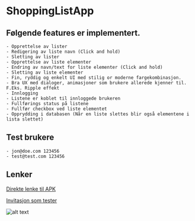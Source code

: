 # ShoppingListApp

  ## Følgende features er implementert.
    - Opprettelse av lister
    - Redigering av liste navn (Click and hold)
    - Sletting av lister
    - Opprettelse av liste elementer
    - Endring av navn/text for liste elementer (Click and hold)
    - Sletting av liste elementer
    - Fin, ryddig og enkelt UI med stilig or moderne fargekombinasjon.
    - Bra UX med dialoger, animasjoner som brukere allerede kjenner til. F.Eks. Ripple effekt
    - Innlogging
    - Listene er koblet til innloggede brukeren
    - Fullførings status på listene
    - Fullfør checkbox ved liste elementet
    - Opprydding i databasen (Når en liste slettes blir også elementene i lista slettet)

  ## Test brukere
    - jon@doe.com 123456
    - test@test.com 123456

  ## Lenker
  [Direkte lenke til APK](https://firebaseappdistribution.googleapis.com/app-binary-downloads/firebase-app-distro/app-binaries/789134172138/1:789134172138:android:16085982c786dfad799c93/13ef53d17e38f0fd0a00df8df0688563604fea829358c542ad8024a3031e9098.apk?token=AFiKKuAAAAAAYHG_mYlbcM2CceBlEHKPWtWm2nNXFnt901MJ3ZSvebjt04UnvNzlBnGH81KHv-Warc-rvvq1rAyLugGZj29-TzD-rAOZ2Irme2w_7jkFNJJYfhxXXCLZ76KmlyP_JsUArbxBR7STTIjD_ZjSMShKdXDdTdDFweJ8FVOfe6dyaqqZW5-U8Q9NJQknqAGmTOpbcNm8I9s-sqWQrSmORtm8fgyi7p422WNipR64oArV_EvEoOllz3gXeC249f83o8wI5qyQnFF-lgDKHYd4XJm3rqRRfHYuLZ-j4eZdSnKU-6TS6k29_ItHBXDmhiR-oImL3lDNL0hQzLvCjIlW07D2b0Gi-30)
  
  [Invitasjon som tester](https://appdistribution.firebase.dev/i/f0a4265041894782)
  
  

![alt text](https://i.kym-cdn.com/entries/icons/mobile/000/028/021/work.jpg)
